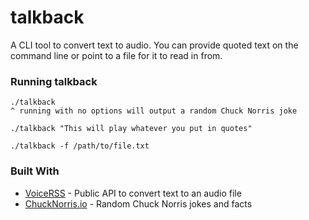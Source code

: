 # talkback

A CLI tool to convert text to audio.  You can provide quoted text on the command line or point to a file for it to read in from.

### Running talkback

```
./talkback 
^ running with no options will output a random Chuck Norris joke

./talkback "This will play whatever you put in quotes"

./talkback -f /path/to/file.txt
```
### Built With
* [VoiceRSS](http://www.voicerss.org/default.aspx) - Public API to convert text to an audio file
* [ChuckNorris.io](https://api.chucknorris.io/) - Random Chuck Norris jokes and facts
